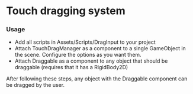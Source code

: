 # Touch dragging system

### Usage
- Add all scripts in Assets/Scripts/DragInput to your project
- Attach TouchDragManager as a component to a single GameObject in the scene. Configure the options as you want them.
- Attach Draggable as a component to any object that should be draggable (requires that it has a RigidBody2D)

After following these steps, any object with the Draggable component can be dragged by the user.
